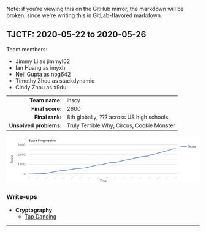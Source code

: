 Note: if you're viewing this on the GitHub mirror, the markdown will be broken,
since we're writing this in GitLab-flavored markdown.

TJCTF: 2020-05-22 to 2020-05-26
---------------------------------

Team members:
  - Jimmy Li as jimmyl02
  - Ian Huang as imyxh
  - Neil Gupta as nog642
  - Timothy Zhou as stackdynamic
  - Cindy Zhou as x9du

|                         |                                              |
| ----------------------: | :------------------------------------------- |
| **Team name:**          | ihscy                                        |
| **Final score:**        | 2600                                         |
| **Final rank:**         | 8th globally, ??? across US high schools     |
| **Unsolved problems:**  | Truly Terrible Why, Circus, Cookie Monster   |

![score progression][progression]

### Write-ups

- **Cryptography**
  - [Tap Dancing](cryptography/tap-dancing/README.md)

-------------------------------------------------------------------------------

[progression]: score-progression.png

